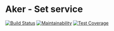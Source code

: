 # Aker - Set service

[![Build Status](https://travis-ci.org/sanger/aker-set-service.svg?branch=devel)](https://travis-ci.org/sanger/aker-set-service)
[![Maintainability](https://api.codeclimate.com/v1/badges/55326d028e4c3fc71946/maintainability)](https://codeclimate.com/github/sanger/aker-set-service/maintainability)
[![Test Coverage](https://api.codeclimate.com/v1/badges/55326d028e4c3fc71946/test_coverage)](https://codeclimate.com/github/sanger/aker-set-service/test_coverage)
